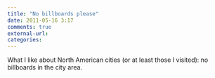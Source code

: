 ```yaml
---
title: "No billboards please"
date: 2011-05-16 3:17
comments: true
external-url:
categories:
---
```

What I like about North American cities (or at least those I visited): no billboards in the city area.
